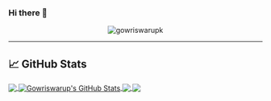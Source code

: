 ### Hi there 👋

<p align="center"> <img src="https://komarev.com/ghpvc/?username=gowriswarupk&label=Profile%20views&color=0e75b6&style=flat" alt="gowriswarupk" /> </p>


<hr>

## &#x1f4c8; GitHub Stats

<a href="https://github.com/gowriswarupk/gowriswarupk">
  <img align="center" src="https://github-readme-stats.vercel.app/api/top-langs/?username=gowriswarupk&hide=java,html,tex&title_color=ffffff&text_color=c9cacc&icon_color=2bbc8a&bg_color=1d1f21&langs_count=6" />
</a>
<a href="https://github.com/gowriswarupk/gowriswarupk">
  <img align="center" src="https://github-readme-stats.vercel.app/api?username=gowriswarupk&show_icons=true&line_height=27&count_private=true&title_color=ffffff&text_color=c9cacc&icon_color=2bbc8a&bg_color=1d1f21" alt="Gowriswarup's GitHub Stats" />
</a>

<a href="https://github.com/gowriswarupk/SpaceCollision-Game-ProgFundementals1Assignment2">
  <img align="center" src="https://github-readme-stats.vercel.app/api/pin/?username=gowriswarupk&repo=SpaceCollision-Game-ProgFundementals1Assignment2&title_color=ffffff&text_color=c9cacc&icon_color=2bbc8a&bg_color=1d1f21" />
</a>


<a href="https://github.com/gowriswarupk/PasswordManager">
  <img align="center" src="https://github-readme-stats.vercel.app/api/pin/?username=gowriswarupk&repo=PasswordManager&title_color=ffffff&text_color=c9cacc&icon_color=2bbc8a&bg_color=1d1f21" />
</a>    

